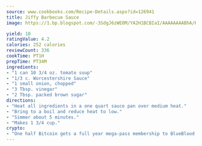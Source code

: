 ```yaml
---
source: www.cookbooks.com/Recipe-Details.aspx?id=126941
title: Jiffy Barbecue Sauce
image: https://1.bp.blogspot.com/-3SdgJ6zWE0M/YA2H1BCBIaI/AAAAAAAABhA/KLu9yTsYBMkJQudB_uFGwTypBtmTiBfZgCLcBGAsYHQ/s320/4.png

yield: 10
ratingValue: 4.2
calories: 252 calories
reviewCount: 336
cookTime: PT1H
prepTime: PT34M
ingredients:
- "1 can 10 3/4 oz. tomato soup"
- "1/3 c. Worcestershire Sauce"
- "1 small onion, chopped"
- "3 Tbsp. vinegar"
- "2 Tbsp. packed brown sugar"
directions:
- "Heat all ingredients in a one quart sauce pan over medium heat."
- "Bring to a boil and reduce heat to low."
- "Simmer about 5 minutes."
- "Makes 1 3/4 cup."
crypto:
- "One half Bitcoin gets a full year mega-pass membership to BlueBlood."
---
```

